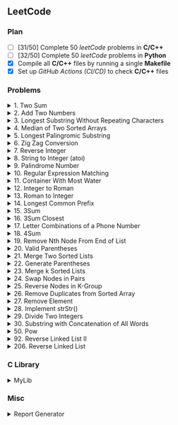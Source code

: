 ## **LeetCode**

### **Plan**

- [ ] [31/50] Complete 50 *leetCode* problems in **C/C++**
- [ ] [32/50] Complete 50 *leetCode* problems in **Python**
- [X] Compile all **C/C++** files by running a single **Makefile**
- [X] Set up *GitHub Actions (CI/CD)* to check **C/C++** files

### **Problems**

<details>
<summary>1. Two Sum</summary>
    
[<img src="https://img.icons8.com/color/25/000000/c-programming.png"/>][LC1 C]
[<img src="https://img.icons8.com/color/25/000000/python.png"/>][LC1 PYTHON]
</details>

<details>
<summary>2. Add Two Numbers</summary>

[<img src="https://img.icons8.com/color/25/000000/c-programming.png"/>][LC2 C]
[<img src="https://img.icons8.com/color/25/000000/python.png"/>][LC2 PYTHON]
</details>

<details>
<summary>3. Longest Substring Without Repeating Characters</summary>

[<img src="https://img.icons8.com/color/25/000000/c-programming.png"/>][LC3 C]
[<img src="https://img.icons8.com/color/25/000000/python.png"/>][LC3 PYTHON]
</details>

<details>
<summary>4. Median of Two Sorted Arrays</summary>

[<img src="https://img.icons8.com/color/25/000000/c-programming.png"/>][LC4 C]
[<img src="https://img.icons8.com/color/25/000000/python.png"/>][LC4 PYTHON]
</details>

<details>
<summary>5. Longest Palingromic Substring</summary>

[<img src="https://img.icons8.com/color/25/000000/c-programming.png"/>][LC5 C]
[<img src="https://img.icons8.com/color/25/000000/python.png"/>][LC5 PYTHON]
</details>

<details>
<summary>6. Zig Zag Conversion</summary>

[<img src="https://img.icons8.com/color/25/000000/c-programming.png"/>][LC6 C]
[<img src="https://img.icons8.com/color/25/000000/python.png"/>][LC6 PYTHON]
</details>

<details>
<summary>7. Reverse Integer</summary>

[<img src="https://img.icons8.com/color/25/000000/c-programming.png"/>][LC7 C]
[<img src="https://img.icons8.com/color/25/000000/python.png"/>][LC7 PYTHON]
</details>

<details>
<summary>8. String to Integer (atoi)</summary>

[<img src="https://img.icons8.com/color/25/000000/c-programming.png"/>][LC8 C]
[<img src="https://img.icons8.com/color/25/000000/python.png"/>][LC8 PYTHON]
</details>

<details>
<summary>9. Palindrome Number</summary>
    
[<img src="https://img.icons8.com/color/25/000000/c-programming.png"/>][LC9 C]
[<img src="https://img.icons8.com/color/25/000000/python.png"/>][LC9 PYTHON]
</details>

<details>
<summary>10. Regular Expression Matching</summary>
    
[<img src="https://img.icons8.com/color/25/000000/c-programming.png"/>][LC10 C]
[<img src="https://img.icons8.com/color/25/000000/python.png"/>][LC10 PYTHON]
</details>

<details>
<summary>11. Container With Most Water</summary>

[<img src="https://img.icons8.com/color/25/000000/c-programming.png"/>][LC11 C]
[<img src="https://img.icons8.com/color/25/000000/python.png"/>][LC11 PYTHON]
</details>

<details>
<summary>12. Integer to Roman</summary>

[<img src="https://img.icons8.com/color/25/000000/c-programming.png"/>][LC12 C]
[<img src="https://img.icons8.com/color/25/000000/python.png"/>][LC12 PYTHON]
</details>

<details>
<summary>13. Roman to Integer</summary>

[<img src="https://img.icons8.com/color/25/000000/c-programming.png"/>][LC13 C]
[<img src="https://img.icons8.com/color/25/000000/python.png"/>][LC13 PYTHON]
</details>

<details>
<summary>14. Longest Common Prefix</summary>

[<img src="https://img.icons8.com/color/25/000000/c-programming.png"/>][LC14 C]
[<img src="https://img.icons8.com/color/25/000000/python.png"/>][LC14 PYTHON]
</details>

<details>
<summary>15. 3Sum</summary>

[<img src="https://img.icons8.com/color/25/000000/c-programming.png"/>][LC15 C]
[<img src="https://img.icons8.com/color/25/000000/python.png"/>][LC15 PYTHON]
</details>

<details>
<summary>16. 3Sum Closest</summary>

[<img src="https://img.icons8.com/color/25/000000/c-programming.png"/>][LC16 C]
[<img src="https://img.icons8.com/color/25/000000/python.png"/>][LC16 PYTHON]
</details>

<details>
<summary>17. Letter Combinations of a Phone Number</summary>

[<img src="https://img.icons8.com/color/25/000000/python.png"/>][LC17 PYTHON]
</details>

<details>
<summary>18. 4Sum</summary>

[<img src="https://img.icons8.com/color/25/000000/c-programming.png"/>][LC18 C]
[<img src="https://img.icons8.com/color/25/000000/python.png"/>][LC18 PYTHON]
</details>

<details>
<summary>19. Remove Nth Node From End of List</summary>

[<img src="https://img.icons8.com/color/25/000000/c-programming.png"/>][LC19 C]
[<img src="https://img.icons8.com/color/25/000000/python.png"/>][LC19 PYTHON]
</details>

<details>
<summary>20. Valid Parentheses</summary>

[<img src="https://img.icons8.com/color/25/000000/c-programming.png"/>][LC20 C]
[<img src="https://img.icons8.com/color/25/000000/python.png"/>][LC20 PYTHON]
</details>

<details>
<summary>21. Merge Two Sorted Lists</summary>

[<img src="https://img.icons8.com/color/25/000000/c-programming.png"/>][LC21 C]
[<img src="https://img.icons8.com/color/25/000000/python.png"/>][LC21 PYTHON]
</details>

<details>
<summary>22. Generate Parentheses</summary>

[<img src="https://img.icons8.com/color/25/000000/c-programming.png"/>][LC22 C]
[<img src="https://img.icons8.com/color/25/000000/python.png"/>][LC22 PYTHON]
</details>

<details>
<summary>23. Merge k Sorted Lists</summary>

[<img src="https://img.icons8.com/color/25/000000/c-programming.png"/>][LC23 C]
[<img src="https://img.icons8.com/color/25/000000/python.png"/>][LC23 PYTHON]
</details>

<details>
<summary>24. Swap Nodes in Pairs</summary>

[<img src="https://img.icons8.com/color/25/000000/c-programming.png"/>][LC24 C]
[<img src="https://img.icons8.com/color/25/000000/python.png"/>][LC24 PYTHON]
</details>

<details>
<summary>25. Reverse Nodes in K-Group</summary>

[<img src="https://img.icons8.com/color/25/000000/c-programming.png"/>][LC25 C]
[<img src="https://img.icons8.com/color/25/000000/python.png"/>][LC25 PYTHON]
</details>

<details>
<summary>26. Remove Duplicates from Sorted Array</summary>

[<img src="https://img.icons8.com/color/25/000000/c-programming.png"/>][LC26 C]
[<img src="https://img.icons8.com/color/25/000000/python.png"/>][LC26 PYTHON]
</details>

<details>
<summary>27. Remove Element</summary>

[<img src="https://img.icons8.com/color/25/000000/c-programming.png"/>][LC27 C]
[<img src="https://img.icons8.com/color/25/000000/python.png"/>][LC27 PYTHON]
</details>

<details>
<summary>28. Implement strStr()</summary>

[<img src="https://img.icons8.com/color/25/000000/c-programming.png"/>][LC28 C]
[<img src="https://img.icons8.com/color/25/000000/python.png"/>][LC28 PYTHON]
</details>

<details>
<summary>29. Divide Two Integers</summary>

[<img src="https://img.icons8.com/color/25/000000/c-programming.png"/>][LC29 C]
[<img src="https://img.icons8.com/color/25/000000/python.png"/>][LC29 PYTHON]
</details>

<details>
<summary>30. Substring with Concatenation of All Words</summary>

[<img src="https://img.icons8.com/color/25/000000/c-programming.png"/>][LC30 C]
[<img src="https://img.icons8.com/color/25/000000/python.png"/>][LC30 PYTHON]
</details>

<details>
<summary>50. Pow</summary>

[<img src="https://img.icons8.com/color/25/000000/c-programming.png"/>][LC50 C]
[<img src="https://img.icons8.com/color/25/000000/python.png"/>][LC50 PYTHON]
</details>

<details>
<summary>92. Reverse Linked List II</summary>

[<img src="https://img.icons8.com/color/25/000000/c-programming.png"/>][LC92 C]
[<img src="https://img.icons8.com/color/25/000000/python.png"/>][LC92 PYTHON]
</details>

<details>
<summary>206. Reverse Linked List</summary>

[<img src="https://img.icons8.com/color/25/000000/c-programming.png"/>][LC206 C]
[<img src="https://img.icons8.com/color/25/000000/python.png"/>][LC206 PYTHON]
</details>

### **C Library**

<details>
<summary>MyLib</summary>

[<img src="https://img.icons8.com/ios-filled/20/ffffff/code-file.png"/>][LIBRARY SOURCE] 
</details>

### **Misc**

<details>
<summary>Report Generator</summary>

[<img src="https://img.icons8.com/office/20/null/console.png"/>][REPORT GENERATOR] 
</details>

[GitHub]: https://github.com/milostiv/Algorithms
[LinkedIn]: https://www.linkedin.com/in/miloštrifković

[LC1 C]: https://github.com/milostiv/Algorithms/tree/master/leetCode/c/p1_TwoSum/lc1.c
[LC2 C]: https://github.com/milostiv/Algorithms/blob/master/leetCode/c/p2_AddTwoNumbers/lc2.c
[LC3 C]: https://github.com/milostiv/Algorithms/blob/master/leetCode/c/p3_LongestSubstringWithoutRepeatingCharacters/lc3.c
[LC4 C]: https://github.com/milostiv/Algorithms/tree/master/leetCode/c/p4_MedianOfTwoSortedArrays/lc4.c
[LC5 C]: https://github.com/milostiv/Algorithms/blob/master/leetCode/c/p5_LongestPalindromicSubstring/lc5.c
[LC6 C]: https://github.com/milostiv/Algorithms/blob/master/leetCode/c/p6_ZigZagConversion/lc6.c
[LC7 C]: https://github.com/milostiv/Algorithms/blob/master/leetCode/c/p7_ReverseInteger/lc7.c
[LC8 C]: https://github.com/milostiv/Algorithms/blob/master/leetCode/c/p8_StringToInteger_atoi/lc8.c
[LC9 C]: https://github.com/milostiv/Algorithms/blob/master/leetCode/c/p9_PalindromeNumber/lc9.c
[LC10 C]: https://github.com/milostiv/Algorithms/blob/master/leetCode/c/p10_RegularExpressionMatching/lc10.c
[LC11 C]: https://github.com/milostiv/Algorithms/blob/master/leetCode/c/p11_ContainerWithMostWater/lc11.c
[LC12 C]: https://github.com/milostiv/Algorithms/blob/master/leetCode/c/p12_IntegerToRoman/lc12.c
[LC13 C]: https://github.com/milostiv/Algorithms/blob/master/leetCode/c/p13_RomanToInteger/lc13.c
[LC14 C]: https://github.com/milostiv/Algorithms/blob/master/leetCode/c/p14_LongestCommonPrefix/lc14.c
[LC15 C]: https://github.com/milostiv/Programming/blob/master/leetCode/c/p15_3Sum/lc15.c
[LC16 C]: https://github.com/milostiv/Programming/blob/master/leetCode/c/p16_3SumClosest/lc16.c
[LC17 C]: https://github.com/milostiv/Programming/blob/master/leetCode/c/p17_LetterCombinationsOfAPhoneNumber/lc17.c
[LC18 C]: https://github.com/milostiv/Programming/blob/master/leetCode/c/p18_4Sum/lc18.c
[LC19 C]: https://github.com/milostiv/Programming/blob/master/leetCode/c/p19_RemoveNthNodeFromEndOfList/lc19.c
[LC20 C]: https://github.com/milostiv/Programming/blob/master/leetCode/c/p20_ValidParentheses/lc20.c
[LC21 C]: https://github.com/milostiv/Programming/blob/master/leetCode/c/p21_MergeTwoSortedLists/lc21.c
[LC22 C]: https://github.com/milostiv/Programming/blob/master/leetCode/c/p22_GenerateParentheses/lc22.c
[LC23 C]: https://github.com/milostiv/Programming/blob/master/leetCode/c/p23_MergeKSortedLists/lc23.c
[LC24 C]: https://github.com/milostiv/Programming/blob/master/leetCode/c/p24_SwapNodesInPairs/lc24.c
[LC25 C]: https://github.com/milostiv/Programming/blob/master/leetCode/c/p25_ReverseNodesInKGroup/lc25.c
[LC26 C]: https://github.com/milostiv/Programming/blob/master/leetCode/c/p26_RemoveDuplicatesFromSortedArray/lc26.c
[LC27 C]: https://github.com/milostiv/Programming/blob/master/leetCode/c/p27_RemoveElement/lc27.c
[LC28 C]: https://github.com/milostiv/Programming/blob/master/leetCode/c/p28_ImplementStrStr/lc28.c
[LC29 C]: https://github.com/milostiv/Programming/blob/master/leetCode/c/p29_DivideTwoIntegers/lc29.c
[LC30 C]: https://github.com/milostiv/Programming/blob/master/leetCode/c/p30_SubstringWithConcatenationOfAllWords/lc30.c
[LC50 C]: https://github.com/milostiv/Programming/blob/master/leetCode/c/p50_Pow/lc50.c
[LC92 C]: https://github.com/milostiv/Programming/blob/master/leetCode/c/p92_ReverseLinkedListII/lc92.c
[LC206 C]: https://github.com/milostiv/Programming/blob/master/leetCode/c/p206_ReverseLinkedList/lc206.c

[LC1 PYTHON]: https://github.com/milostiv/Algorithms/tree/master/leetCode/python/p1_TwoSum/lc1.py
[LC2 PYTHON]: https://github.com/milostiv/Algorithms/blob/master/leetCode/python/p2_AddTwoNumbers/lc2.py
[LC3 PYTHON]: https://github.com/milostiv/Algorithms/blob/master/leetCode/python/p3_LongestSubstringWithoutRepeatingCharacters/lc3.py
[LC4 PYTHON]: https://github.com/milostiv/Algorithms/blob/master/leetCode/python/p4_MedianOfTwoSortedArrays/lc4.py
[LC5 PYTHON]: https://github.com/milostiv/Algorithms/blob/master/leetCode/python/p5_LongestPalindromicSubstring/lc5.py 
[LC6 PYTHON]: https://github.com/milostiv/Algorithms/blob/master/leetCode/python/p6_ZigZagConversion/lc6.py
[LC7 PYTHON]: https://github.com/milostiv/Algorithms/blob/master/leetCode/python/p7_ReverseInteger/lc7.py
[LC8 PYTHON]: https://github.com/milostiv/Algorithms/blob/master/leetCode/python/p8_StringToInteger_atoi/lc8.py
[LC9 PYTHON]: https://github.com/milostiv/Algorithms/blob/master/leetCode/python/p9_PalindromeNumber/lc9.py
[LC10 PYTHON]: https://github.com/milostiv/Algorithms/blob/master/leetCode/python/p10_RegularExpressionMatching/lc10.py
[LC11 PYTHON]: https://github.com/milostiv/Algorithms/blob/master/leetCode/python/p11_ContainerWithMostWater/lc11.py
[LC12 PYTHON]: https://github.com/milostiv/Algorithms/blob/master/leetCode/python/p12_IntegerToRoman/lc12.py 
[LC13 PYTHON]: https://github.com/milostiv/Algorithms/blob/master/leetCode/python/p13_RomanToInteger/lc13.py
[LC14 PYTHON]: https://github.com/milostiv/Algorithms/blob/master/leetCode/python/p14_LongestCommonPrefix/lc14.py
[LC15 PYTHON]: https://github.com/milostiv/Programming/blob/master/leetCode/python/p15_3Sum/lc15.py
[LC16 PYTHON]: https://github.com/milostiv/Programming/blob/master/leetCode/python/p16_3SumClosest/lc16.py
[LC17 PYTHON]: https://github.com/milostiv/Programming/blob/master/leetCode/python/p17_LetterCombinationsOfAPhoneNumber/lc17.py 
[LC18 PYTHON]: https://github.com/milostiv/Programming/blob/master/leetCode/python/p18_4Sum/lc18.py
[LC19 PYTHON]: https://github.com/milostiv/Programming/blob/master/leetCode/python/p19_RemoveNthNodeFromEndOfList/lc19.py
[LC20 PYTHON]: https://github.com/milostiv/Programming/blob/master/leetCode/python/p20_ValidParentheses/lc20.py
[LC21 PYTHON]: https://github.com/milostiv/Programming/blob/master/leetCode/python/p21_MergeTwoSortedLists/lc21.py
[LC22 PYTHON]: https://github.com/milostiv/Programming/blob/master/leetCode/python/p22_GenerateParentheses/lc22.py
[LC23 PYTHON]: https://github.com/milostiv/Programming/blob/master/leetCode/python/p23_MergeKSortedLists/lc23.py
[LC24 PYTHON]: https://github.com/milostiv/Programming/blob/master/leetCode/python/p24_SwapNodesInPairs/lc24.py
[LC25 PYTHON]: https://github.com/milostiv/Programming/blob/master/leetCode/python/p25_ReverseNodesInKGroup/lc25.py
[LC26 PYTHON]: https://github.com/milostiv/Programming/blob/master/leetCode/python/p26_RemoveDuplicatesFromSortedArray/lc26.py
[LC27 PYTHON]: https://github.com/milostiv/Programming/blob/master/leetCode/python/p27_RemoveElement/lc27.py
[LC28 PYTHON]: https://github.com/milostiv/Programming/blob/master/leetCode/python/p28_ImplementStrStr/lc28.py
[LC29 PYTHON]: https://github.com/milostiv/Programming/blob/master/leetCode/python/p29_DivideTwoIntegers/lc29.py
[LC30 PYTHON]: https://github.com/milostiv/Programming/blob/master/leetCode/python/p30_SubstringWithConcatenationOfAllWords/lc30.py
[LC50 PYTHON]: https://github.com/milostiv/Programming/blob/master/leetCode/python/p50_Pow/lc50.py
[LC92 PYTHON]: https://github.com/milostiv/Programming/blob/master/leetCode/python/p92_ReverseLinkedListII/lc92.py
[LC206 PYTHON]: https://github.com/milostiv/Programming/blob/master/leetCode/python/p206_ReverseLinkedList/lc206.py

[LIBRARY SOURCE]: https://github.com/milostiv/Programming/blob/master/mylib/mylib.c
[LIBRARY HEADER]: https://github.com/milostiv/Programming/blob/master/mylib/mylib.h

[REPORT GENERATOR]: https://github.com/milostiv/Programming/blob/master/misc/report_generator_template.sh
